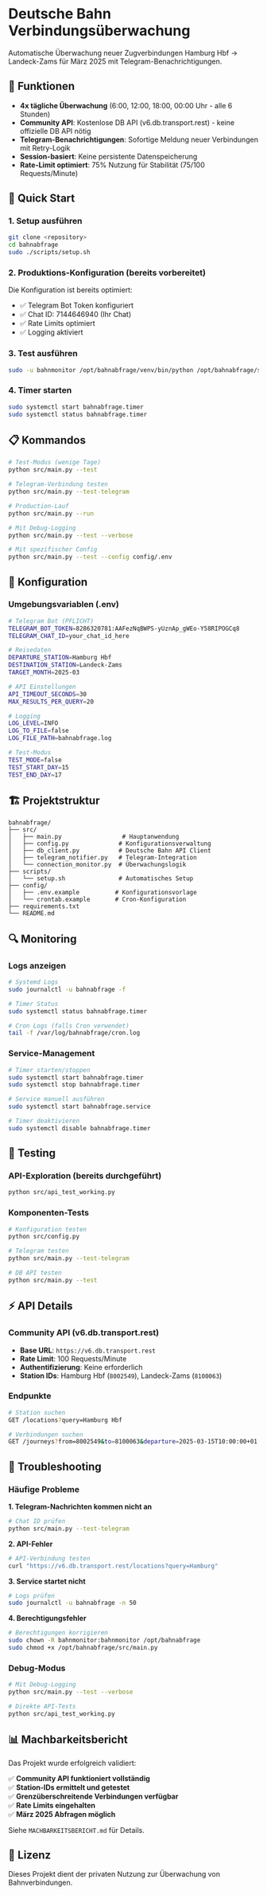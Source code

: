 # Deutsche Bahn Verbindungsüberwachung

Automatische Überwachung neuer Zugverbindungen Hamburg Hbf → Landeck-Zams für März 2025 mit Telegram-Benachrichtigungen.

## 🎯 Funktionen

- **4x tägliche Überwachung** (6:00, 12:00, 18:00, 00:00 Uhr - alle 6 Stunden)
- **Community API**: Kostenlose DB API (v6.db.transport.rest) - keine offizielle DB API nötig
- **Telegram-Benachrichtigungen**: Sofortige Meldung neuer Verbindungen mit Retry-Logik
- **Session-basiert**: Keine persistente Datenspeicherung
- **Rate-Limit optimiert**: 75% Nutzung für Stabilität (75/100 Requests/Minute)

## 🚀 Quick Start

### 1. Setup ausführen
```bash
git clone <repository>
cd bahnabfrage
sudo ./scripts/setup.sh
```

### 2. Produktions-Konfiguration (bereits vorbereitet)
Die Konfiguration ist bereits optimiert:
- ✅ Telegram Bot Token konfiguriert
- ✅ Chat ID: 7144646940 (Ihr Chat)
- ✅ Rate Limits optimiert
- ✅ Logging aktiviert

### 3. Test ausführen
```bash
sudo -u bahnmonitor /opt/bahnabfrage/venv/bin/python /opt/bahnabfrage/src/main.py --test
```

### 4. Timer starten
```bash
sudo systemctl start bahnabfrage.timer
sudo systemctl status bahnabfrage.timer
```

## 📋 Kommandos

```bash
# Test-Modus (wenige Tage)
python src/main.py --test

# Telegram-Verbindung testen
python src/main.py --test-telegram

# Production-Lauf
python src/main.py --run

# Mit Debug-Logging
python src/main.py --test --verbose

# Mit spezifischer Config
python src/main.py --test --config config/.env
```

## 🔧 Konfiguration

### Umgebungsvariablen (.env)
```bash
# Telegram Bot (PFLICHT)
TELEGRAM_BOT_TOKEN=8286320781:AAFezNqBWPS-yUznAp_gWEo-Y58RIPOGCq8
TELEGRAM_CHAT_ID=your_chat_id_here

# Reisedaten
DEPARTURE_STATION=Hamburg Hbf
DESTINATION_STATION=Landeck-Zams
TARGET_MONTH=2025-03

# API Einstellungen
API_TIMEOUT_SECONDS=30
MAX_RESULTS_PER_QUERY=20

# Logging
LOG_LEVEL=INFO
LOG_TO_FILE=false
LOG_FILE_PATH=bahnabfrage.log

# Test-Modus
TEST_MODE=false
TEST_START_DAY=15
TEST_END_DAY=17
```

## 🏗️ Projektstruktur

```
bahnabfrage/
├── src/
│   ├── main.py                 # Hauptanwendung
│   ├── config.py              # Konfigurationsverwaltung
│   ├── db_client.py           # Deutsche Bahn API Client
│   ├── telegram_notifier.py   # Telegram-Integration
│   └── connection_monitor.py  # Überwachungslogik
├── scripts/
│   └── setup.sh               # Automatisches Setup
├── config/
│   ├── .env.example          # Konfigurationsvorlage
│   └── crontab.example       # Cron-Konfiguration
├── requirements.txt
└── README.md
```

## 🔍 Monitoring

### Logs anzeigen
```bash
# Systemd Logs
sudo journalctl -u bahnabfrage -f

# Timer Status
sudo systemctl status bahnabfrage.timer

# Cron Logs (falls Cron verwendet)
tail -f /var/log/bahnabfrage/cron.log
```

### Service-Management
```bash
# Timer starten/stoppen
sudo systemctl start bahnabfrage.timer
sudo systemctl stop bahnabfrage.timer

# Service manuell ausführen
sudo systemctl start bahnabfrage.service

# Timer deaktivieren
sudo systemctl disable bahnabfrage.timer
```

## 🧪 Testing

### API-Exploration (bereits durchgeführt)
```bash
python src/api_test_working.py
```

### Komponenten-Tests
```bash
# Konfiguration testen
python src/config.py

# Telegram testen
python src/main.py --test-telegram

# DB API testen
python src/main.py --test
```

## ⚡ API Details

### Community API (v6.db.transport.rest)
- **Base URL**: `https://v6.db.transport.rest`
- **Rate Limit**: 100 Requests/Minute
- **Authentifizierung**: Keine erforderlich
- **Station IDs**: Hamburg Hbf (`8002549`), Landeck-Zams (`8100063`)

### Endpunkte
```bash
# Station suchen
GET /locations?query=Hamburg Hbf

# Verbindungen suchen
GET /journeys?from=8002549&to=8100063&departure=2025-03-15T10:00:00+01:00
```

## 🔧 Troubleshooting

### Häufige Probleme

**1. Telegram-Nachrichten kommen nicht an**
```bash
# Chat ID prüfen
python src/main.py --test-telegram
```

**2. API-Fehler**
```bash
# API-Verbindung testen
curl "https://v6.db.transport.rest/locations?query=Hamburg"
```

**3. Service startet nicht**
```bash
# Logs prüfen
sudo journalctl -u bahnabfrage -n 50
```

**4. Berechtigungsfehler**
```bash
# Berechtigungen korrigieren
sudo chown -R bahnmonitor:bahnmonitor /opt/bahnabfrage
sudo chmod +x /opt/bahnabfrage/src/main.py
```

### Debug-Modus
```bash
# Mit Debug-Logging
python src/main.py --test --verbose

# Direkte API-Tests
python src/api_test_working.py
```

## 📊 Machbarkeitsbericht

Das Projekt wurde erfolgreich validiert:

✅ **Community API funktioniert vollständig**  
✅ **Station-IDs ermittelt und getestet**  
✅ **Grenzüberschreitende Verbindungen verfügbar**  
✅ **Rate Limits eingehalten**  
✅ **März 2025 Abfragen möglich**  

Siehe `MACHBARKEITSBERICHT.md` für Details.

## 📝 Lizenz

Dieses Projekt dient der privaten Nutzung zur Überwachung von Bahnverbindungen.